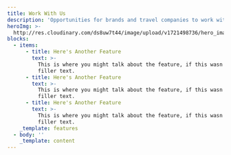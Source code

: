```yaml
---
title: Work With Us
description: 'Opportunities for brands and travel companies to work with me '
heroImg: >-
  http://res.cloudinary.com/ds8uw7t44/image/upload/v1721498736/hero_image_work_with_us_mtwfqz.jpg
blocks:
  - items:
      - title: Here's Another Feature
        text: >-
          This is where you might talk about the feature, if this wasn't just
          filler text.
      - title: Here's Another Feature
        text: >-
          This is where you might talk about the feature, if this wasn't just
          filler text.
      - title: Here's Another Feature
        text: >-
          This is where you might talk about the feature, if this wasn't just
          filler text.
    _template: features
  - body: ''
    _template: content
---
```


